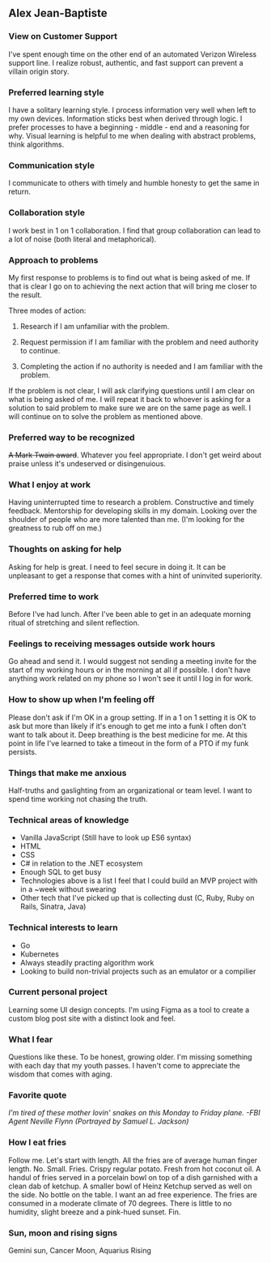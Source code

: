 ## Alex Jean-Baptiste

### View on Customer Support
I've spent enough time on the other end of an automated Verizon Wireless support line. I realize robust, authentic, and fast support can prevent a  villain origin story.

### Preferred learning style
I have a solitary learning style. I process information very well when left to my own devices. Information sticks best when derived through logic. I prefer processes to have a beginning - middle - end and a reasoning for why. Visual learning is helpful to me when dealing with  abstract problems, think algorithms.

### Communication style
I communicate to others with timely and humble honesty to get the same in return.

### Collaboration style
I work best in 1 on 1 collaboration. I find that group collaboration can lead to a lot of noise (both literal and metaphorical). 

### Approach to problems
My first response to problems is to find out what is being asked of me. If that is clear I go on to achieving the next action that will bring me closer to the result. 

Three modes of action:

1. Research if I am unfamiliar with the problem.

2. Request permission if I am familiar with the problem and need authority to continue.

3. Completing the action if no authority is needed and I am familiar with the problem. 

If the problem is not clear, I will ask clarifying questions until I am clear on what is being asked of me. I will repeat it back to whoever is asking for a solution to said problem to make sure we are on the same page as well. I will continue on to solve the problem as mentioned above.

### Preferred way to be recognized
<s>A Mark Twain award</s>. Whatever you feel appropriate. I don't get weird about praise unless it's undeserved or disingenuious. 

### What I enjoy at work
Having uninterrupted time to research a problem. Constructive and timely feedback. Mentorship for developing skills in my domain. Looking over the shoulder of people who are more talented than me. (I'm looking for the greatness to rub off on me.)

### Thoughts on asking for help
Asking for help is great. I need to feel secure in doing it. It can be unpleasant to get a response that comes with a hint of uninvited superiority.

### Preferred time to work
Before I've had lunch. After I've been able to get in an adequate morning ritual of stretching and silent reflection. 

### Feelings to receiving messages outside work hours
Go ahead and send it. I would suggest not sending a meeting invite for the start of my working hours or in the morning at all if possible. I don't have anything work related on my phone so I won't see it until I log in for work.

### How to show up when I'm feeling off
Please don't ask if I'm OK in a group setting. If in a 1 on 1 setting it is OK to ask but more than likely if it's enough to get me into a funk I often don't want to talk about it. Deep breathing is the best medicine for me. At this point in life I've learned to take a timeout in the form of a PTO if my funk persists.

### Things that make me anxious
Half-truths and gaslighting from an organizational or team level. I want to spend time working not chasing the truth.

### Technical areas of knowledge
- Vanilla JavaScript (Still have to look up ES6 syntax)
- HTML 
- CSS
- C# in relation to the .NET ecosystem
- Enough SQL to get busy
- Technologies above is a list I feel that I could build an MVP project with in a ~week without swearing
- Other tech that I've picked up that is collecting dust (C, Ruby, Ruby on Rails, Sinatra, Java)

### Technical interests to learn
- Go
- Kubernetes
- Always steadily practing algorithm work
- Looking to build non-trivial projects such as an emulator or a compilier

### Current personal project
Learning some UI design concepts. I'm using Figma as a tool to create a custom blog post site with a distinct look and feel.

### What I fear
Questions like these. To be honest, growing older. I'm missing something with each day that my youth passes. I haven't come to appreciate the wisdom that comes with aging.

### Favorite quote
_I'm tired of these mother lovin' snakes on this Monday to Friday plane. -FBI Agent Neville Flynn (Portrayed by Samuel L. Jackson)_ 

### How I eat fries
Follow me. Let's start with length. All the fries are of average human finger length. No. Small. Fries. Crispy regular potato. Fresh from hot coconut oil. A handul of fries served in a porcelain bowl on top of a dish garnished with a clean dab of ketchup. A smaller bowl of Heinz Ketchup served as well on the side. No bottle on the table. I want an ad free experience. The fries are consumed in a moderate climate of 70 degrees. There is little to no humidity, slight breeze and a pink-hued sunset. Fin.

### Sun, moon and rising signs
Gemini sun, Cancer Moon, Aquarius Rising
